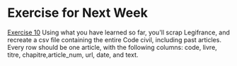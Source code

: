 # Exercise for Next Week

<u> Exercise 10</u> Using what you have learned so far, you'll scrap Legifrance, and recreate a csv file containing 
the entire Code civil, including past articles. Every row should be one article, with the following columns: code, 
livre, titre, chapitre,article_num, url, date, and text.
